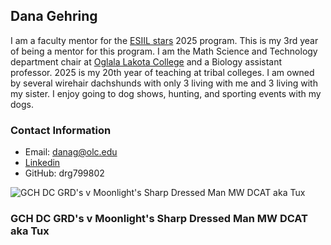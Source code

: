 ## Dana Gehring
I am a faculty mentor for the [ESIIL stars](https://esiil.org/) 2025 program.  This is my 3rd year of being a mentor for this program.  I am the Math Science and Technology department chair at [Oglala Lakota College](https://www.olc.edu/) and a Biology assistant professor. 2025 is my 20th year of teaching at tribal colleges. 
I am owned by several wirehair dachshunds with only 3 living with me and 3 living with my sister.  I enjoy going to dog shows, hunting, and sporting events with my dogs.  

### Contact Information
* Email: danag@olc.edu
* [Linkedin](https://www.linkedin.com/in/dana-gehring/)
* GitHub: drg799802

![GCH DC GRD's v Moonlight's Sharp Dressed Man MW DCAT aka Tux](https://scontent-den2-1.xx.fbcdn.net/v/t39.30808-6/491141723_10103123075573724_3819330673789792985_n.jpg?_nc_cat=105&ccb=1-7&_nc_sid=127cfc&_nc_ohc=IrWCKOfZNIgQ7kNvwHAySyS&_nc_oc=AdlbLID3fP7LRlkGWKzMkPSGH09eif0n9MZzXbRneW4aeEe5hzii7qqjZadV6pwZoZI&_nc_zt=23&_nc_ht=scontent-den2-1.xx&_nc_gid=S9mAPkMmzdhsFdOArX0ShQ&oh=00_AfLHPLRXsY2wed3tkQDcPGB2EVmESgoTvEp3dIou_YSygg&oe=6831B719)
### GCH DC GRD's v Moonlight's Sharp Dressed Man MW DCAT aka Tux
